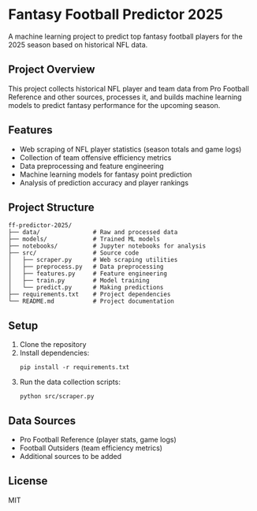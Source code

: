 # Fantasy Football Predictor 2025

A machine learning project to predict top fantasy football players for the 2025 season based on historical NFL data.

## Project Overview

This project collects historical NFL player and team data from Pro Football Reference and other sources, processes it, and builds machine learning models to predict fantasy performance for the upcoming season.

## Features

- Web scraping of NFL player statistics (season totals and game logs)
- Collection of team offensive efficiency metrics
- Data preprocessing and feature engineering
- Machine learning models for fantasy point prediction
- Analysis of prediction accuracy and player rankings

## Project Structure

```
ff-predictor-2025/
├── data/               # Raw and processed data
├── models/             # Trained ML models
├── notebooks/          # Jupyter notebooks for analysis
├── src/                # Source code
│   ├── scraper.py      # Web scraping utilities
│   ├── preprocess.py   # Data preprocessing
│   ├── features.py     # Feature engineering
│   ├── train.py        # Model training
│   └── predict.py      # Making predictions
├── requirements.txt    # Project dependencies
└── README.md           # Project documentation
```

## Setup

1. Clone the repository
2. Install dependencies:
   ```
   pip install -r requirements.txt
   ```
3. Run the data collection scripts:
   ```
   python src/scraper.py
   ```

## Data Sources

- Pro Football Reference (player stats, game logs)
- Football Outsiders (team efficiency metrics)
- Additional sources to be added

## License

MIT 